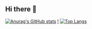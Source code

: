 ## Hi there 👋

[![Anurag's GitHub stats](https://github-readme-stats.vercel.app/api?username=NinjaKanami&count_private=true&show_icons=true&theme=radical)](https://github.com/anuraghazra/github-readme-stats)
[!](https://komarev.com/ghpvc/?username=NinjaKanami&color=green)
[![Top Langs](https://github-readme-stats.vercel.app/api/top-langs/?username=NinjaKanami&layout=compact)](https://github.com/anuraghazra/github-readme-stats)



<!--
**NinjaKanami/NinjaKanami** is a ✨ _special_ ✨ repository because its `README.md` (this file) appears on your GitHub profile.

Here are some ideas to get you started:

- 🔭 I’m currently working on ...
- 🌱 I’m currently learning ...
- 👯 I’m looking to collaborate on ...
- 🤔 I’m looking for help with ...
- 💬 Ask me about ...
- 📫 How to reach me: ...
- 😄 Pronouns: ...
- ⚡ Fun fact: ...
-->
